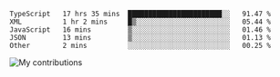 <!--START_SECTION:waka-->
```text
TypeScript   17 hrs 35 mins  ███████████████████████░░   91.47 % 
XML          1 hr 2 mins     █▒░░░░░░░░░░░░░░░░░░░░░░░   05.44 % 
JavaScript   16 mins         ▒░░░░░░░░░░░░░░░░░░░░░░░░   01.46 % 
JSON         13 mins         ▒░░░░░░░░░░░░░░░░░░░░░░░░   01.13 % 
Other        2 mins          ░░░░░░░░░░░░░░░░░░░░░░░░░   00.25 % 
```
<!--END_SECTION:waka-->
<img src="https://github-readme-streak-stats.herokuapp.com/?user=pahas&theme=white" alt="My contributions" />
